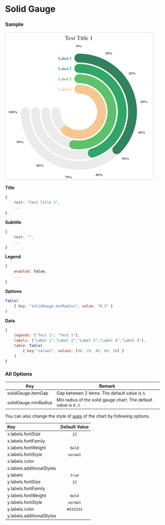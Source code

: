 # Solid Gauge

### Sample

![Sample Solid Gauge Chart](images/solidGauge.png)

**Title**

```javascript
{
    text: "Test Title 1",
    ...
}
```

**Subtitle**

```javascript
{
    text: "",
    ...
}
```

**Legend**

```javascript
{
	enabled: false,
    ...
}
```

**Options**

```javascript
Table(
    { key: "solidGauge.minRadius", value: "0.3" }
)
```

**Data**

```javascript
{
    legends: ["Test 1", "Test 1"],
    labels: ["Label 1","Label 2","Label 3","Label 4","Label 5"],
    table: Table(
        { key:"values", values: [90, 20, 40, 80, 50] }
    )
}
```

### All Options

| Key                  | Remark                                                       |
| -------------------- | ------------------------------------------------------------ |
| solidGauge.itemGap   | Gap between 2 items. The default value is `5`.               |
| solidGauge.minRadius | Min radius of the solid gauge chart. The default value is `0.3`. |

You can also change the style of [axes](axes.md) of the chart by following options.

| Key | Default Value |
|:-|:-:|
| x.labels.fontSize | `12` |
| x.labels.fontFamily |  |
| x.labels.fontWeight | `bold` |
| x.labels.fontStyle | `normal` |
| x.labels.color |  |
| x.labels.additionalStyles |  |
| y.labels | `true` |
| y.labels.fontSize | `12` |
| y.labels.fontFamily |  |
| y.labels.fontWeight | `bold` |
| y.labels.fontStyle | `normal` |
| y.labels.color | `#333333` |
| y.labels.additionalStyles |  |
